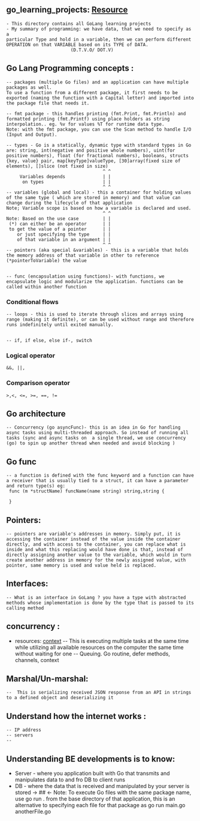 ## go_learning_projects: [Resource](https://gobyexample.com/)

    - This directory contains all GoLang learning projects
    - My summary of programming: we have data, that we need to specify as a
    particular Type and hold in a variable, then we can perform different
    OPERATION on that VARIABLE based on its TYPE of DATA.
                            (D.T.V.O/ DOT.V)

## Go Lang Programming concepts :

    -- packages (multiple Go files) and an application can have multiple packages as well.
    To use a function from a different package, it first needs to be exported (naming the function with a Capital letter) and imported into the package file that needs it.

    -- fmt package - this handles printing (fmt.Print, fmt.Println) and formatted printing (fmt.Printf) using place holders as string interpolation.. eg. %v for values %T for runtime data type.
    Note: with the fmt package, you can use the Scan method to handle I/O (Input and Output).

    -- types - Go is a statically, dynamic type with standard types in Go are: string, int(negative and positive whole numbers), uint(for positive numbers), float (for fractional numbers), booleans, structs {key, value} pair, map[keyType]valueType, [30]array(fixed size of elements), []slice (not fixed in size)
                                        ^ ^
         Variables depends              | |
          on types                      | |
                                        ^ ^
    -- variables (global and local) - this a container for holding values of the same type ( which are stored in memory) and that value can change during the lifecycle of that application
    Note; Variable scope is based on how a variable is declared and used.
                                        ^ ^
    Note: Based on the use case         | |
     (*) can either be an operator      | |
     to get the value of a pointer      | |
        or just specifying the type     | |
        of that variable in an argument | |
                                        ^ ^
    -- pointers (aka special &variables) - this is a variable that holds the memory address of that variable in other to reference (*pointerToVariable) the value


    -- func (encapsulation using functions)- with functions, we encapsulate logic and modularize the application. functions can be called within another function

### Conditional flows

    -- loops - this is used to iterate through slices and arrays using range (making it definite), or can be used without range and therefore runs indefinitely until exited manually.


    -- if, if else, else if-, switch

### Logical operator

    &&, ||,

### Comparison operator

    >,<, <=, >=, ==, !=

## Go architecture

    -- Concurrency (go asyncFunc)- this is an idea in Go for handling async tasks using multi-threaded approach. So instead of running all tasks (sync and async tasks on  a single thread, we use concurrency (go) to spin up another thread when needed and avoid blocking )

## Go func

    -- a function is defined with the func keyword and a function can have a receiver that is usually tied to a struct, it can have a parameter and return type(s) eg:
     func (m *structName) funcName(name string) string,string {

     }

## Pointers:

    -- pointers are variable's addresses in memory. Simply put, it is accessing the container instead of the value inside the container directly, and with access to the container, you can replace what is inside and what this replacing would have done is that, instead of directly assigning another value to the variable, which would in turn create another address in memory for the newly assigned value, with pointer, same memory is used and value held is replaced.

## Interfaces:

    -- What is an interface in GoLang ? you have a type with abstracted methods whose implementation is done by the type that is passed to its calling method

## concurrency :

- resources: [context](https://medium.com/@jamal.kaksouri/the-complete-guide-to-context-in-golang-efficient-concurrency-management-43d722f6eaea)
  -- This is executing multiple tasks at the same time while utilizing all available resources on the computer the same time without waiting for one -- Queuing.
  Go routine, defer methods, channels, context

## Marshal/Un-marshal:

    --  This is serializing received JSON response from an API in strings to a defined object and deserializing it

## Understand how the internet works :

    -- IP address
    -- servers
    --

## Understanding BE developments is to know:

- Server - where you application built with Go that transmits and manipulates data to and fro DB to client runs
- DB - where the data that is received and manipulated by your server is stored
  -> ## <-
  Note: To execute Go files with the same package name, use go run . from the base directory of that application, this is an alternative to specifying each file for that package as go run main.go anotherFile.go
